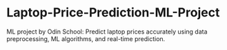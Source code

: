 # Laptop-Price-Prediction-ML-Project
ML project by Odin School: Predict laptop prices accurately using data preprocessing, ML algorithms, and real-time prediction.

